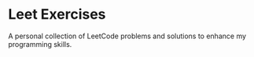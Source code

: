 # Leet Exercises

A personal collection of LeetCode problems and solutions to enhance my programming skills.
